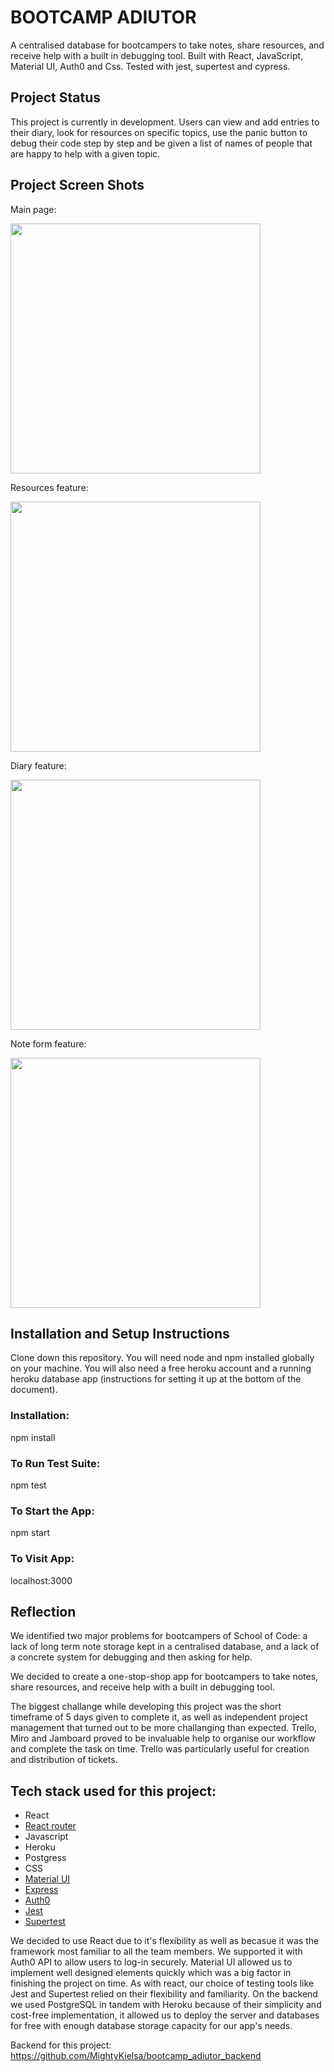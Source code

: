 # BOOTCAMP ADIUTOR

A centralised database for bootcampers to take notes, share resources, and receive help with a built in debugging tool. Built with React, JavaScript, Material UI, Auth0 and Css. Tested with jest, supertest and cypress.

## Project Status
This project is currently in development. Users can view and add entries to their diary, look for resources on specific topics, use the panic button to debug their code step by step and be given a list of names of people that are happy to help with a given topic.

## Project Screen Shots

Main page:

<img src="https://user-images.githubusercontent.com/104023970/176476180-433a3081-d055-4c64-bad8-7d2ed39752ca.PNG" width="400" height="auto">

Resources feature:

<img src="https://user-images.githubusercontent.com/104023970/176476197-85b8b01f-a594-4d0a-9b03-87eed5b41706.PNG" width="400" height="auto">

Diary feature:

<img src="https://user-images.githubusercontent.com/104023970/176476207-c3ce59c7-b207-4594-bba3-64b325867992.PNG" width="400" height="auto">

Note form feature:

<img src="https://user-images.githubusercontent.com/104023970/176476221-8a96bfb9-814d-44ba-83be-3198500a2dbe.PNG" width="400" height="auto">

## Installation and Setup Instructions

Clone down this repository. You will need node and npm installed globally on your machine. You will also need a free heroku account and a running heroku database app (instructions for setting it up at the bottom of the document).

### Installation:

npm install

### To Run Test Suite:

npm test

### To Start the App:

npm start

### To Visit App:

localhost:3000

## Reflection
We identified two major problems for bootcampers of School of Code: a lack of long term note storage kept in a centralised database, and a lack of a concrete system for debugging and then asking for help. 

We decided to create a one-stop-shop app for bootcampers to take notes, share resources, and receive help with a built in debugging tool.

The biggest challange while developing this project was the short timeframe of 5 days given to complete it, as well as independent project management that turned out to be more challanging than expected. Trello, Miro and Jamboard proved to be invaluable help to organise our workflow and complete the task on time. Trello was particularly useful for creation and distribution of tickets.

## Tech stack used for this project:
- React
- [React router](https://reactrouter.com/)
- Javascript
- Heroku
- Postgress
- CSS
- [Material UI](https://mui.com/)
- [Express](https://expressjs.com/)
- [Auth0](https://auth0.com/)
- [Jest](https://jestjs.io/)
- [Supertest](https://www.npmjs.com/package/supertest)

We decided to use React due to it's flexibility as well as becasue it was the framework most familiar to all the team members. We supported it with Auth0 API to allow users to log-in securely. Material UI allowed us to implement well designed elements quickly which was a big factor in finishing the project on time. As with react, our choice of testing tools like Jest and Supertest relied on their flexibility and familiarity. On the backend we used PostgreSQL in tandem with Heroku because of their simplicity and cost-free implementation, it allowed us to deploy the server and databases for free with enough database storage capacity for our app's needs.

Backend for this project: https://github.com/MightyKielsa/bootcamp_adiutor_backend
